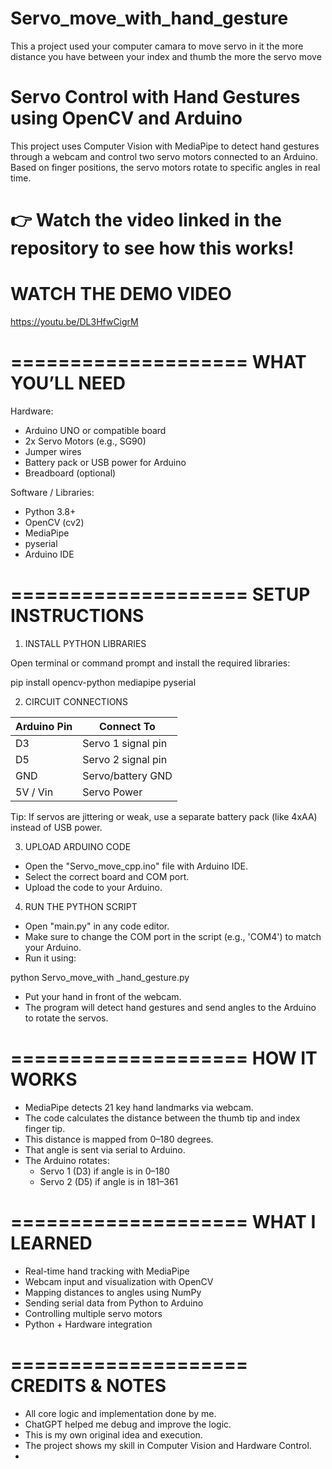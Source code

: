 # Servo_move_with_hand_gesture
This a project used your computer camara to move servo in it the more distance you have between your index and thumb the more the servo move


# Servo Control with Hand Gestures using OpenCV and Arduino

This project uses Computer Vision with MediaPipe to detect hand gestures through a webcam and control two servo motors connected to an Arduino. Based on finger positions, the servo motors rotate to specific angles in real time.

👉 Watch the video linked in the repository to see how this works!
====================
WATCH THE DEMO VIDEO
====================

https://youtu.be/DL3HfwCigrM

====================
WHAT YOU’LL NEED
====================

Hardware:
- Arduino UNO or compatible board
- 2x Servo Motors (e.g., SG90)
- Jumper wires
- Battery pack or USB power for Arduino
- Breadboard (optional)

Software / Libraries:
- Python 3.8+
- OpenCV (cv2)
- MediaPipe
- pyserial
- Arduino IDE

====================
SETUP INSTRUCTIONS
====================

1. INSTALL PYTHON LIBRARIES

Open terminal or command prompt and install the required libraries:

pip install opencv-python mediapipe pyserial

2. CIRCUIT CONNECTIONS

Arduino Pin  | Connect To
-------------|---------------------
D3           | Servo 1 signal pin
D5           | Servo 2 signal pin
GND          | Servo/battery GND
5V / Vin     | Servo Power

Tip: If servos are jittering or weak, use a separate battery pack (like 4xAA) instead of USB power.

3. UPLOAD ARDUINO CODE

- Open the "Servo_move_cpp.ino" file with Arduino IDE.
- Select the correct board and COM port.
- Upload the code to your Arduino.

4. RUN THE PYTHON SCRIPT

- Open "main.py" in any code editor.
- Make sure to change the COM port in the script (e.g., 'COM4') to match your Arduino.
- Run it using:

python Servo_move_with _hand_gesture.py

- Put your hand in front of the webcam.
- The program will detect hand gestures and send angles to the Arduino to rotate the servos.

====================
HOW IT WORKS
====================

- MediaPipe detects 21 key hand landmarks via webcam.
- The code calculates the distance between the thumb tip and index finger tip.
- This distance is mapped from 0–180 degrees.
- That angle is sent via serial to Arduino.
- The Arduino rotates:
    - Servo 1 (D3) if angle is in 0–180
    - Servo 2 (D5) if angle is in 181–361

====================
WHAT I LEARNED
====================

- Real-time hand tracking with MediaPipe
- Webcam input and visualization with OpenCV
- Mapping distances to angles using NumPy
- Sending serial data from Python to Arduino
- Controlling multiple servo motors
- Python + Hardware integration

====================
CREDITS & NOTES
====================

- All core logic and implementation done by me.
- ChatGPT helped me debug and improve the logic.
- This is my own original idea and execution.
- The project shows my skill in Computer Vision and Hardware Control.
- 


